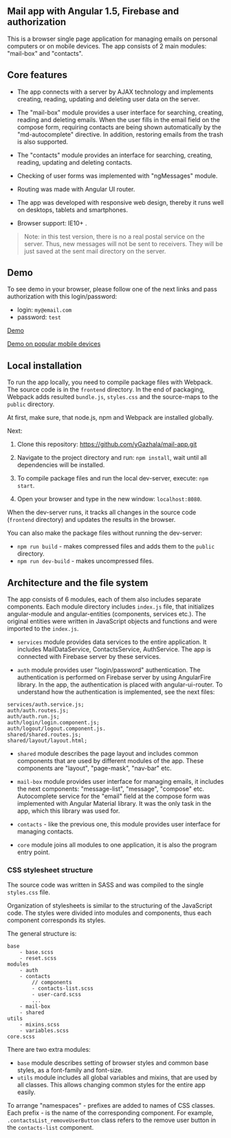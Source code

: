 ## Mail app with Angular 1.5, Firebase and authorization

This is a browser single page application for managing emails on personal computers or on mobile devices.
The app consists of 2 main modules: "mail-box" and "contacts".

## Core features

- The app connects with a server by AJAX technology and implements creating, reading, updating and deleting user data on the server.

- The "mail-box" module provides a user interface for searching, creating, reading and deleting emails. When the user fills in the email field on the compose form, requiring contacts are being shown automatically by the "md-autocomplete" directive. In addition, restoring emails from the trash is also supported.

- The "contacts" module provides an interface for searching, creating, reading, updating and deleting contacts.

- Checking of user forms was implemented with "ngMessages" module.

- Routing was made with Angular UI router.

- The app was developed with responsive web design, thereby it runs well on desktops, tablets and smartphones.

- Browser support: IE10+ .

> Note: in this test version, there is no a real postal service on the server. Thus, new messages will not be sent to receivers. They will be just saved at the sent mail directory on the server.

## Demo

To see demo in your browser, please follow one of the next links and pass authorization with this login/password:

- login: `my@email.com`
- password: `test`

[Demo](https://gazhala.firebaseapp.com "Direct link")

[Demo on popular mobile devices](http://www.responsinator.com/?url=https%3A%2F%2Fgazhala.firebaseapp.com "See through responsinator.com service")

## Local installation

To run the app locally, you need to compile package files with Webpack. The source code is in the `frontend` directory. In the end of packaging, Webpack adds resulted `bundle.js`, `styles.css` and the source-maps to the `public` directory.

At first, make sure, that node.js, npm and Webpack are installed globally.

Next:

1. Clone this repository: https://github.com/yGazhala/mail-app.git

2. Navigate to the project directory and run: `npm install`, wait until all dependencies will be installed.

3. To compile package files and run the local dev-server, execute: `npm start`.

4. Open your browser and type in the new window: `localhost:8080`.

When the dev-server runs, it tracks all changes in the source code (`frontend` directory) and updates the results in the browser.

You can also make the package files without running the dev-server:
- `npm run build` - makes compressed files and adds them to the `public` directory.
- `npm run dev-build` - makes uncompressed files.

## Architecture and the file system

The app consists of 6 modules, each of them also includes separate components. Each module directory includes `index.js` file, that initializes angular-module and angular-entities (components, services etc.). The original entities were written in JavaScript objects and functions and were imported to the `index.js`.

- `services` module provides data services to the entire application. It includes MailDataService, ContactsService, AuthService. The app is connected with Firebase server by these services.

- `auth` module provides user "login/password" authentication. The authentication is performed on Firebase server by using AngularFire library. In the app, the authentication is placed with angular-ui-router. To understand how the authentication is implemented, see the next files:

```
services/auth.service.js;
auth/auth.routes.js;
auth/auth.run.js;
auth/login/login.component.js;
auth/logout/logout.component.js.
shared/shared.routes.js;
shared/layout/layout.html;
```

- `shared` module describes the page layout and includes common components that are used by different modules of the app. These components are "layout", "page-mask", "nav-bar" etc.

- `mail-box` module provides user interface for managing emails, it includes the next components: "message-list", "message", "compose" etc. Autocomplete service for the "email" field at the compose form was implemented with Angular Material library. It was the only task in the app, which this library was used for.

- `contacts` - like the previous one, this module provides user interface for managing contacts.

- `core` module joins all modules to one application, it is also the program entry point.

### CSS stylesheet structure

The source code was written in SASS and was compiled to the single `styles.css` file.

Organization of stylesheets is similar to the structuring of the JavaScript code. The styles were divided into modules and components, thus each component corresponds its styles.

The general structure is:
```
base
	- base.scss
	- reset.scss
modules
	- auth
	- contacts
		// components
		- contacts-list.scss
		- user-card.scss
		...
	- mail-box
	- shared
utils
	- mixins.scss
	- variables.scss
core.scss
```

There are two extra modules:
- `base` module describes setting of browser styles and common base styles, as a font-family and font-size.
- `utils` module includes all global variables and mixins, that are used by all classes. This allows changing common styles for the entire app easily.

To arrange "namespaces" - prefixes are added to names of CSS classes. Each prefix - is the name of the corresponding component.
For example, `.contactsList_removeUserButton` class refers to the remove user button in the `contacts-list` component.